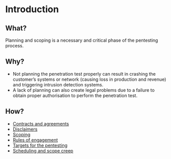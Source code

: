 # Introduction

## What?

Planning and scoping is a necessary and critical phase of the pentesting process.

## Why?

* Not planning the penetration test properly can result in crashing the customer’s systems or network 
(causing loss in production and revenue) and triggering intrusion detection systems. 
* A lack of planning can also create legal problems due to a failure to obtain proper authorisation to perform the 
penetration test.

## How?

* [Contracts and agreements](contracts.md)
* [Disclaimers](disclaimers.md)
* [Scoping](scoping.md)
* [Rules of engagement](roe.md)
* [Targets for the pentesting](targets.md)
* [Scheduling and scope creep](scheduling.md)